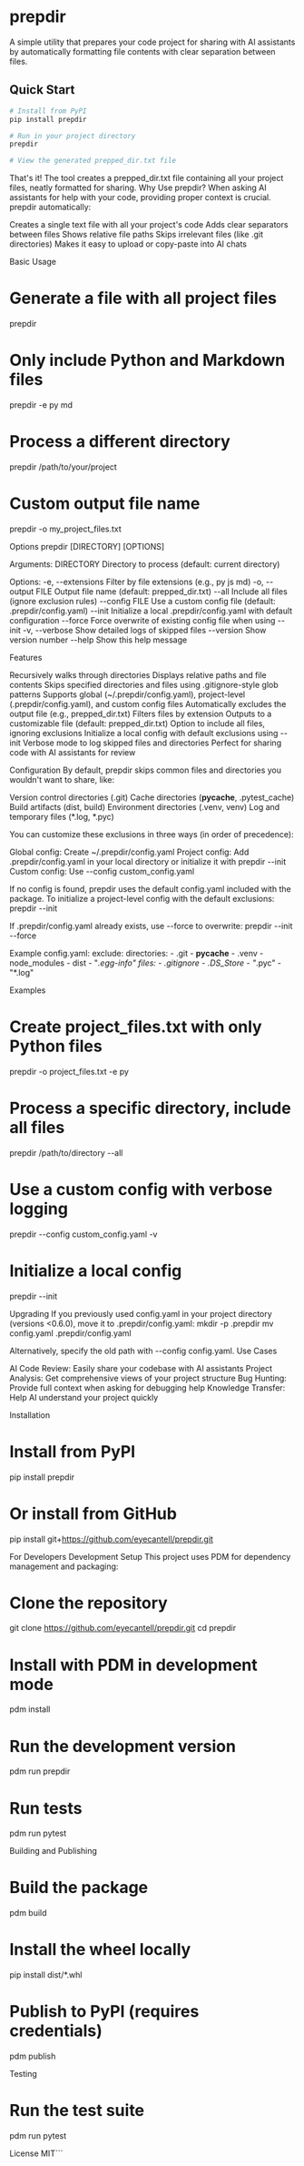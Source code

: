 # prepdir

A simple utility that prepares your code project for sharing with AI assistants by automatically formatting file contents with clear separation between files.

## Quick Start

```bash
# Install from PyPI
pip install prepdir

# Run in your project directory
prepdir

# View the generated prepped_dir.txt file
```

That's it! The tool creates a prepped_dir.txt file containing all your project files, neatly formatted for sharing.
Why Use prepdir?
When asking AI assistants for help with your code, providing proper context is crucial. prepdir automatically:

Creates a single text file with all your project's code
Adds clear separators between files
Shows relative file paths
Skips irrelevant files (like .git directories)
Makes it easy to upload or copy-paste into AI chats

Basic Usage
# Generate a file with all project files
prepdir

# Only include Python and Markdown files
prepdir -e py md

# Process a different directory
prepdir /path/to/your/project

# Custom output file name
prepdir -o my_project_files.txt

Options
prepdir [DIRECTORY] [OPTIONS]

Arguments:
  DIRECTORY              Directory to process (default: current directory)

Options:
  -e, --extensions       Filter by file extensions (e.g., py js md)
  -o, --output FILE      Output file name (default: prepped_dir.txt)
  --all                  Include all files (ignore exclusion rules)
  --config FILE          Use a custom config file (default: .prepdir/config.yaml)
  --init                 Initialize a local .prepdir/config.yaml with default configuration
  --force                Force overwrite of existing config file when using --init
  -v, --verbose          Show detailed logs of skipped files
  --version              Show version number
  --help                 Show this help message

Features

Recursively walks through directories
Displays relative paths and file contents
Skips specified directories and files using .gitignore-style glob patterns
Supports global (~/.prepdir/config.yaml), project-level (.prepdir/config.yaml), and custom config files
Automatically excludes the output file (e.g., prepped_dir.txt)
Filters files by extension
Outputs to a customizable file (default: prepped_dir.txt)
Option to include all files, ignoring exclusions
Initialize a local config with default exclusions using --init
Verbose mode to log skipped files and directories
Perfect for sharing code with AI assistants for review

Configuration
By default, prepdir skips common files and directories you wouldn't want to share, like:

Version control directories (.git)
Cache directories (__pycache__, .pytest_cache)
Build artifacts (dist, build)
Environment directories (.venv, venv)
Log and temporary files (*.log, *.pyc)

You can customize these exclusions in three ways (in order of precedence):

Global config: Create ~/.prepdir/config.yaml
Project config: Add .prepdir/config.yaml in your local directory or initialize it with prepdir --init
Custom config: Use --config custom_config.yaml

If no config is found, prepdir uses the default config.yaml included with the package.
To initialize a project-level config with the default exclusions:
prepdir --init

If .prepdir/config.yaml already exists, use --force to overwrite:
prepdir --init --force

Example config.yaml:
exclude:
  directories:
    - .git
    - __pycache__
    - .venv
    - node_modules
    - dist
    - "*.egg-info"
  files:
    - .gitignore
    - .DS_Store
    - "*.pyc"
    - "*.log"

Examples
# Create project_files.txt with only Python files
prepdir -o project_files.txt -e py

# Process a specific directory, include all files
prepdir /path/to/directory --all

# Use a custom config with verbose logging
prepdir --config custom_config.yaml -v

# Initialize a local config
prepdir --init

Upgrading
If you previously used config.yaml in your project directory (versions <0.6.0), move it to .prepdir/config.yaml:
mkdir -p .prepdir
mv config.yaml .prepdir/config.yaml

Alternatively, specify the old path with --config config.yaml.
Use Cases

AI Code Review: Easily share your codebase with AI assistants
Project Analysis: Get comprehensive views of your project structure
Bug Hunting: Provide full context when asking for debugging help
Knowledge Transfer: Help AI understand your project quickly

Installation
# Install from PyPI
pip install prepdir

# Or install from GitHub
pip install git+https://github.com/eyecantell/prepdir.git

For Developers
Development Setup
This project uses PDM for dependency management and packaging:
# Clone the repository
git clone https://github.com/eyecantell/prepdir.git
cd prepdir

# Install with PDM in development mode
pdm install

# Run the development version
pdm run prepdir

# Run tests
pdm run pytest

Building and Publishing
# Build the package
pdm build

# Install the wheel locally
pip install dist/*.whl

# Publish to PyPI (requires credentials)
pdm publish

Testing
# Run the test suite
pdm run pytest

License
MIT```
